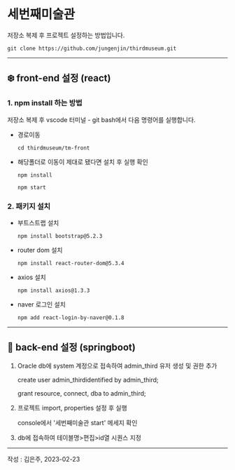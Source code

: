 # 세번째미술관

저장소 복제 후 프로젝트 설정하는 방법입니다.

    git clone https://github.com/jungenjin/thirdmuseum.git

---

## :snowflake: front-end 설정 (react)

### 1. npm install 하는 방법

저장소 복제 후 vscode 터미널 - git bash에서 다음 명령어를 실행합니다.

+ 경로이동

      cd thirdmuseum/tm-front

+ 해당폴더로 이동이 제대로 됐다면 설치 후 실행 확인

      npm install
      
      npm start

### 2. 패키지 설치

+ 부트스트랩 설치 

      npm install bootstrap@5.2.3
  
+ router dom 설치

      npm install react-router-dom@5.3.4
  
+ axios 설치

      npm install axios@1.3.3
      
+ naver 로그인 설치

      npm add react-login-by-naver@0.1.8
  
---

## :leaves: back-end 설정 (springboot)

1. Oracle db에 system 계정으로 접속하여 admin_third 유저 생성 및 권한 추가

      create user admin_thirdidentified by admin_third;
      
      grant resource, connect, dba to admin_third;
      
2. 프로젝트 import, properties 설정 후 실행

    console에서 '세번째미술관 start' 메세지 확인

3. db에 접속하여 테이블명>편집>id열 시퀀스 지정


---
 작성 : 김은주, 2023-02-23
